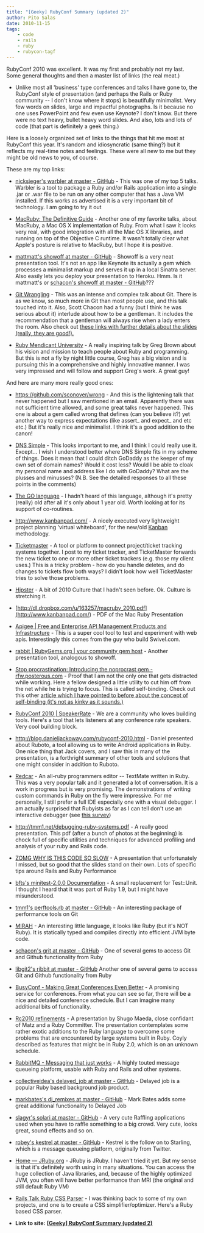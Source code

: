 ```yaml
---
title: "[Geeky] RubyConf Summary (updated 2)"
author: Pito Salas
date: 2010-11-15
tags:
    - code
    - rails
    - ruby
    - rubycon-tagf
---
```




RubyConf 2010 was excellent. It was my first and probably not my last. Some
general thoughts and then a master list of links (the real meat.)

  * Unlike most all 'business' type conferences and talks I have gone to, the RubyConf style of presentation (and perhaps the Rails or Ruby community -- I don't know where it stops) is beautifully minimalist. Very few words on slides, large and impactful photographs. Is it because no one uses PowerPoint and few even use Keynote? I don't know. But there were no text heavy, bullet heavy word slides. And also, lots and lots of code (that part is definitely a geek thing.)

Here is a loosely organized set of links to the things that hit me most at
RubyConf this year. It's random and idiosyncratic (same thing?) but it
reflects my real-time notes and feelings. These were all new to me but they
might be old news to you, of course.

These are my top links:

  * [nicksieger's warbler at master - GitHub](<https://github.com/nicksieger/warbler>) - This was one of my top 5 talks. Warbler is a tool to package a Ruby and/or Rails application into a single .jar or .war file to be run on any other computer that has a Java VM installed. If this works as advertised it is a very important bit of technology. I am going to try it out

  * [MacRuby: The Definitive Guide](<http://ofps.oreilly.com/titles/9781449380373/>) - Another one of my favorite talks, about MacRuby, a Mac OS X implementation of Ruby. From what I saw it looks very real, with good integration with all the Mac OS X libraries, and running on top of the Objective C runtime. It wasn't totally clear what Apple's posture is relative to MacRuby, but I hope it is positive.

  * [mattmatt's showoff at master - GitHub](<https://github.com/mattmatt/showoff>) - Showoff is a very neat presentation tool. It's not an app like Keynote its actually a gem which processes a minimalist markup and serves it up in a local Sinatra server. Also easily lets you deploy your presentation to Heroku. Hmm. Is it mattmatt's or [schacon's showoff at master - GitHub](<https://github.com/schacon/showoff>)???

  * [Git Wrangling](<http://git-tips.heroku.com/#1>) - This was an intense and complex talk about Git. There is as we know, so much more in Git than most people use, and this talk touched into it. Also, Scott Chacon had a funny (but I think he was serious about it) interlude about how to be a gentleman. It includes the recommendation that a gentleman will always rise when a lady enters the room. Also check out [these links with further details about the slides (really, they are good!).](<https://gist.github.com/674651>)

  * [Ruby Mendicant University](<http://university.rubymendicant.com/>) - A really inspiring talk by Greg Brown about his vision and mission to teach people about Ruby and programming. But this is not a fly by night little course, Greg has a big vision and is pursuing this in a comprehensive and highly innovative manner. I was very impressed and will follow and support Greg's work. A great guy!

And here are many more really good ones:

  * <https://github.com/sconover/wrong> - And this is the lightening talk that never happened but I saw mentioned in an email. Apparently there was not sufficient time allowed, and some great talks never happened. This one is about a gem called wrong that defines (can you believe it?) yet another way to express expectations (like assert_ and expect_ and etc etc.) But it's really nice and minimalist. I think it's a good addition to the canon!

  * [DNS Simple](<https://dnsimple.com/>) - This looks important to me, and I think I could really use it. Except… I wish I understood better where DNS Simple fits in my scheme of things. Does it mean that I could ditch GoDaddy as the keeper of my own set of domain names? Would it cost less? Would I be able to cloak my personal name and address like I do with GoDaddy? What are the plusses and minusses? (N.B. See the detailed responses to all these points in the comments)

  * [The GO language](<http://golang.org/>) - I hadn't heard of this language, although it's pretty (really) old after all it's only about 1 year old. Worth looking at for its support of co-routines.

  * <http://www.kanbanpad.com/> - A nicely executed very lightweight project planning 'virtual whiteboard', for the new/old [Kanban](<http://www.crisp.se/kanban>) methodology.

  * [Ticketmaster](<http://ticketrb.com/>) - A tool or platform to connect project/ticket tracking systems together. I post to my ticket tracker, and TicketMaster forwards the new ticket to one or more other ticket trackers (e.g. those my client uses.) This is a tricky problem - how do you handle deletes, and do changes to tickets flow both ways? I didn't look how well TicketMaster tries to solve those problems.

  * [Hipster](<http://www.hipsterrunoff.com/>) - A bit of 2010 Culture that I hadn't seen before. Ok. Culture is stretching it.

  * [http://dl.dropbox.com/u/163257/macruby_2010.pdf](<http://www.kanbanpad.com/>) - PDF of the Mac Ruby Presentation

  * [Apigee | Free and Enterprise API Management Products and Infrastructure](<http://apigee.com/>) - This is a super cool tool to test and experiment with web apis. Interestingly this comes from the guy who build Swivel.com.

  * [rabbit | RubyGems.org | your community gem host](<https://rubygems.org/gems/rabbit>) - Another presentation tool, analogous to showoff.

  * [Stop procrastination: Introducing the noprocrast gem - rfw.posterous.com](<http://rfw.posterous.com/33144299>) - Proof that I am not the only one that gets distracted while working. Here a fellow designed a little utility to cut him off from the net while he is trying to focus. This is called self-binding. Check out this other [article which I have pointed to before about the concept of self-binding (it's not as kinky as it sounds.)](<http://www.theatlantic.com/magazine/archive/2008/11/first-person-plural/7055/>)

  * [](<http://www.theatlantic.com/magazine/archive/2008/11/first-person-plural/7055/>)[RubyConf 2010 | SpeakerRate](<http://speakerrate.com/events/664-rubyconf-2010>) - We are a community who loves building tools. Here's a tool that lets listeners at any conference rate speakers. Very cool building block.

  * <http://blog.danieljackoway.com/rubyconf-2010.html> - Daniel presented about Ruboto, a tool allowing us to write Android applications in Ruby. One nice thing that Jack covers, and I saw this in many of the presentation, is a forthright summary of other tools and solutions that one might consider in addition to Ruboto.

  * [Redcar](<http://redcareditor.com/screenshots/>) - An all-ruby programmers editor -- TextMate written in Ruby. This was a very popular talk and it generated a lot of conversation. It is a work in progress but is very promising. The demonstrations of writing custom commands in Ruby on the fly were impressive. For me personally, I still prefer a full IDE especially one with a visual debugger. I am actually surprised that Rubyists as far as I can tell don't use an interactive debugger (see [this survey](<http://quickquestion.wufoo.com/forms/ruby-debugging-question/>))

  * <http://tmm1.net/debugging-ruby-systems.pdf> - A really good presentation. This pdf (after a bunch of photos at the beginning) is chock full of specific utilities and techniques for advanced profiling and analysis of your ruby and Rails code.

  * [ZOMG WHY IS THIS CODE SO SLOW](<http://www.slideshare.net/tenderlove/zomg-why-is-this-code-so-slow>) - A presentation that unfortunately I missed, but so good that the slides stand on their own. Lots of specific tips around Rails and Ruby Performance

  * [bfts's minitest-2.0.0 Documentation](<http://bfts.rubyforge.org/minitest/>) - A small replacement for Test::Unit. I thought I heard that it was part of Ruby 1.9, but I might have misunderstood.

  * [tmm1's perftools.rb at master - GitHub](<https://github.com/tmm1/perftools.rb/>) - An interesting package of performance tools on Git

  * [MIRAH](<http://www.mirah.org/>) - An interesting little language, it looks like Ruby (but it's NOT Ruby). It is statically typed and compiles directly into efficient JVM byte code.

  * [schacon's grit at master - GitHub](<https://github.com/schacon/grit>) - One of several gems to access Git and Github functionality from Ruby

  * [libgit2's ribbit at master - GitHub](<https://github.com/libgit2/ribbit>) Another one of several gems to access Git and Github functionality from Ruby

  * [BusyConf - Making Great Conferences Even Better](<http://busyconf.com/>) - A promising service for conferences. From what you can see so far, there will be a nice and detailed conference schedule. But I can imagine many additional bits of functionality.

  * [Rc2010 refinements](<http://www.slideshare.net/ShugoMaeda/rc2010-refinements>) - A presentation by Shugo Maeda, close confidant of Matz and a Ruby Committer. The presentation contemplates some rather exotic additions to the Ruby language to overcome some problems that are encountered by large systems built in Ruby. Coyly described as features that might be in Ruby 2.0, which is on an unknown schedule.

  * [RabbitMQ - Messaging that just works](<http://www.rabbitmq.com/>) - A highly touted message queueing platform, usable with Ruby and Rails and other systems.

  * [collectiveidea's delayed_job at master - GitHub](<https://github.com/collectiveidea/delayed_job>) - Delayed job is a popular Ruby based background job product.

  * [markbates's dj_remixes at master - GitHub](<https://github.com/markbates/dj_remixes>) - Mark Bates adds some great additional functionality to Delayed Job

  * [slagyr's solari at master - GitHub](<https://github.com/slagyr/solari>) - A very cute Raffling applications used when you have to raffle something to a big crowd. Very cute, looks great, sound effects and so on.

  * [robey's kestrel at master - GitHub](<https://github.com/robey/kestrel>) - Kestrel is the follow on to Starling, which is a message queueing platform, originally from Twitter.

  * [Home — JRuby.org](<http://www.jruby.org/>) - JRuby is JRuby. I haven't tried it yet. But my sense is that it's definitely worth using in many situations. You can access the huge collection of Java libraries, and, because of the highly optimized JVM, you often will have better performance than MRI (the original and still default Ruby VM)

  * [Rails Talk Ruby CSS Parser](<http://railstalk.com/2010/1/5/ruby-css-parser>) - I was thinking back to some of my own projects, and one is to create a CSS simplifier/optimizer. Here's a Ruby based CSS parser.


* **Link to site:** **[[Geeky] RubyConf Summary (updated 2)](None)**

